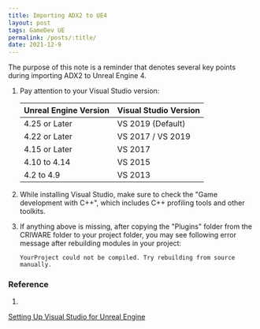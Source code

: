 ```yaml
---
title: Importing ADX2 to UE4
layout: post
tags: GameDev UE
permalink: /posts/:title/
date: 2021-12-9
---
```


The purpose of this note is a reminder that denotes several key points during importing ADX2 to Unreal Engine 4.

1. Pay attention to your Visual Studio version:

    | Unreal Engine Version | Visual Studio Version |
    |-----------------------|-----------------------|
    | 4.25 or Later         | VS 2019 (Default)     |
    | 4.22 or Later         | VS 2017 / VS 2019     |
    | 4.15 or Later         | VS 2017               |
    | 4.10 to 4.14          | VS 2015               |
    | 4.2 to 4.9            | VS 2013               |

2. While installing Visual Studio, make sure to check the "Game development with C++", which includes C++ profiling tools and other toolkits.
3. If anything above is missing, after copying the "Plugins" folder from the CRIWARE folder to your project folder, you may see following error message after rebuilding modules in your project:
    ```
    YourProject could not be compiled. Try rebuilding from source manually.
    ```

### Reference
1. <a href="https://docs.unrealengine.com/4.27/en-US/ProductionPipelines/DevelopmentSetup/VisualStudioSetup/" target="_blank">
Setting Up Visual Studio for Unreal Engine</a>
